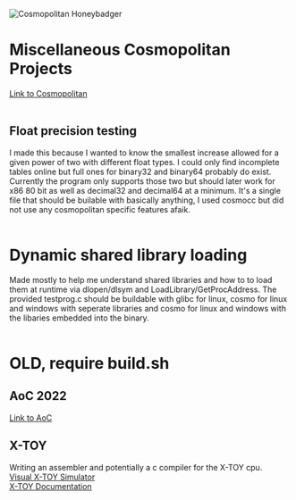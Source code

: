 ![Cosmopolitan Honeybadger](/../../../../jart/cosmopolitan/blob/master/usr/share/img/honeybadger.png)

# Miscellaneous Cosmopolitan Projects
[Link to Cosmopolitan](https://github.com/jart/cosmopolitan)
<br /><br />

## Float precision testing
I made this because I wanted to know the smallest increase allowed for a given power of two with different float types.
I could only find incomplete tables online but full ones for binary32 and binary64 probably do exist.
Currently the program only supports those two but should later work for x86 80 bit as well as decimal32 and decimal64 at a minimum.
It's a single file that should be builable with basically anything, I used cosmocc but did not use any cosmopolitan specific features afaik.
<br /><br />

# Dynamic shared library loading
Made mostly to help me understand shared libraries and how to to load them at runtime via dlopen/dlsym and LoadLibrary/GetProcAddress.
The provided testprog.c should be buildable with glibc for linux, cosmo for linux and windows with seperate libraries and cosmo for
linux and windows with the libaries embedded into the binary.
<br /><br />

# OLD, require build.sh

## AoC 2022
[Link to AoC](https://adventofcode.com/2022)


## X-TOY
Writing an assembler and potentially a c compiler for the X-TOY cpu.\
[Visual X-TOY Simulator](https://lift.cs.princeton.edu/xtoy/)\
[X-TOY Documentation](https://www.comscigate.com/cs/IntroSedgewick/50machine/toy.pdf)
